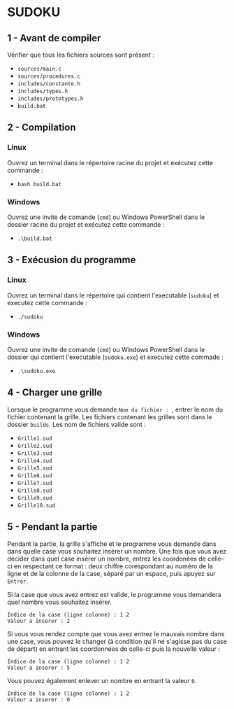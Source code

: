 # SUDOKU

## 1 - Avant de compiler
Vérifier que tous les fichiers sources sont présent :
- `sources/main.c`
- `sources/procedures.c`
- `includes/constante.h`
- `includes/types.h`
- `includes/prototypes.h`
- `build.bat`

## 2 - Compilation

### Linux
Ouvrez un terminal dans le répertoire racine du projet et exécutez cette commande :
- `bash build.bat`

### Windows
Ouvrez une invite de comande (`cmd`) ou Windows PowerShell dans le 
dossier racine du projet et exécutez cette commande :
- `.\build.bat`

## 3 - Exécusion du programme

### Linux
Ouvrez un terminal dans le répertoire qui contient l'executable (`sudoku`)
et executez cette commande :
- `./sudoku`

### Windows
Ouvrez une invite de comande (`cmd`) ou Windows PowerShell dans le 
dossier qui contient l'executable (`sudoku.exe`) et executez cette commade :
- `.\sudoku.exe`

## 4 - Charger une grille
Lorsque le programme vous demande `Nom du fichier : `, entrer le nom du fichier
contenant la grille. Les fichiers contenant les grilles sont dans le dossier
`builds`. Les nom de fichiers valide sont :
- `Grille1.sud`
- `Grille2.sud`
- `Grille3.sud`
- `Grille4.sud`
- `Grille5.sud`
- `Grille6.sud`
- `Grille7.sud`
- `Grille8.sud`
- `Grille9.sud`
- `Grille10.sud`

## 5 - Pendant la partie
Pendant la partie, la grille s'affiche et le programme vous demande dans
dans quelle case vous souhaitez insérer un nombre. Une fois que vous avez
décider dans quel case insérer un nombre, entrez les coordonées de celle-ci
en respectant ce format : deux chiffre corespondant au numéro de la ligne et
de la colonne de la case, séparé par un espace, puis apuyez sur `Entrer`.

Si la case que vous avez entrez est valide, le programme vous demandera quel
nombre vous souhaitez insérer.

```
Indice de la case (ligne colonne) : 1 2
Valeur a inserer : 2
```

Si vous vous rendez compte que vous avez entrez le mauvais nombre dans une
case, vous pouvez le changer (à condition qu'il ne s'agisse pas du case de 
départ) en entrant les coordonnées de celle-ci puis la nouvelle valeur :

```
Indice de la case (ligne colonne) : 1 2
Valeur a inserer : 5
```

Vous pouvez également enlever un nombre en entrant la valeur `0`.

```
Indice de la case (ligne colonne) : 1 2
Valeur a inserer : 0
```
